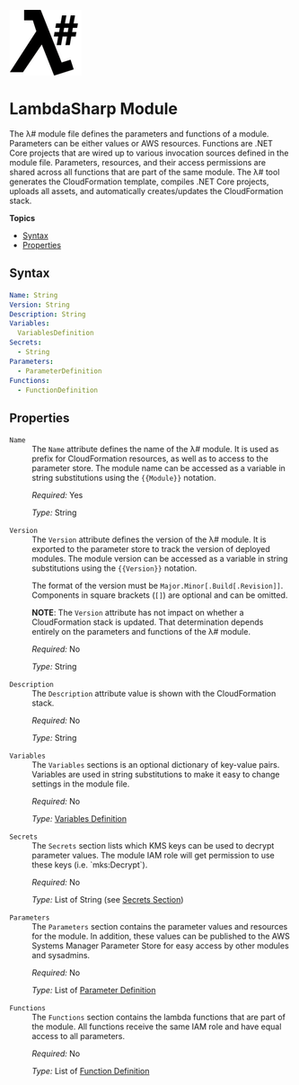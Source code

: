 ![λ#](LambdaSharp_v2_small.png)

# LambdaSharp Module

The λ# module file defines the parameters and functions of a module. Parameters can be either values or AWS resources. Functions are .NET Core projects that are wired up to various invocation sources defined in the module file. Parameters, resources, and their access permissions are shared across all functions that are part of the same module. The λ# tool generates the CloudFormation template, compiles .NET Core projects, uploads all assets, and automatically creates/updates the CloudFormation stack.

__Topics__
* [Syntax](#syntax)
* [Properties](#properties)

## Syntax

```yaml
Name: String
Version: String
Description: String
Variables:
  VariablesDefinition
Secrets:
  - String
Parameters:
  - ParameterDefinition
Functions:
  - FunctionDefinition
```

## Properties

<dl>
<dt><code>Name</code></dt>
<dd>
The <code>Name</code> attribute defines the name of the λ# module. It is used as prefix for CloudFormation resources, as well as to access to the parameter store. The module name can be accessed as a variable in string substitutions using the <code>{{Module}}</code> notation.

<i>Required:</i> Yes

<i>Type:</i> String
</dd>

<dt><code>Version</code></dt>
<dd>
The <code>Version</code> attribute defines the version of the λ# module. It is exported to the parameter store to track the version of deployed modules. The module version can be accessed as a variable in string substitutions using the <code>{{Version}}</code> notation.

The format of the version must be <code>Major.Minor[.Build[.Revision]]</code>. Components in square brackets (<code>[]</code>) are optional and can be omitted.

<b>NOTE</b>: The `Version` attribute has not impact on whether a CloudFormation stack is updated. That determination depends  entirely on the parameters and functions of the λ# module.

<i>Required:</i> No

<i>Type:</i> String
</dd>

<dt><code>Description</code></dt>
<dd>
The <code>Description</code> attribute value is shown with the CloudFormation stack.

<i>Required:</i> No

<i>Type:</i> String
</dd>

<dt><code>Variables</code></dt>
<dd>
The <code>Variables</code> sections is an optional dictionary of key-value pairs. Variables are used in string substitutions to make it easy to change settings in the module file.

<i>Required:</i> No

<i>Type:</i> [Variables Definition](ModuleFile-Variables.md)
</dd>

<dt><code>Secrets</code></dt>
<dd>
The <code>Secrets</code> section lists which KMS keys can be used to decrypt parameter values. The module IAM role will get permission to use these keys (i.e. `mks:Decrypt`).

<i>Required:</i> No

<i>Type:</i> List of String (see [Secrets Section](ModuleFile-Secrets.md))
</dd>

<dt><code>Parameters</code></dt>
<dd>
The <code>Parameters</code> section contains the parameter values and resources for the module. In addition, these values can be published to the AWS Systems Manager Parameter Store for easy access by other modules and sysadmins.

<i>Required:</i> No

<i>Type:</i> List of [Parameter Definition](ModuleFile-Parameters.md)
</dd>

<dt><code>Functions</code></dt>
<dd>
The <code>Functions</code> section contains the lambda functions that are part of the module. All functions receive the same IAM role and have equal access to all parameters.

<i>Required:</i> No

<i>Type:</i> List of [Function Definition](ModuleFile-Functions.md)
</dd>
</dl>
